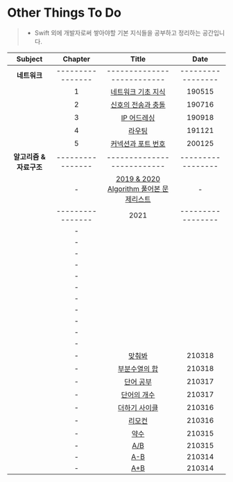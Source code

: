 # Other Things To Do
> - Swift 외에 개발자로써 쌓아야할 기본 지식들을 공부하고 정리하는 공간입니다.

| Subject | Chapter | Title | Date |
| :---: | :---: | :---: | :---: |
| **네트워크** | ---------------- | -------------------------- | ----------------- |
| | 1 | [네트워크 기초 지식](https://github.com/wargi/Etc/blob/master/Network/Chapter1.md) | 190515 |
| | 2 | [신호의 전송과 충돌](https://github.com/wargi/Etc/blob/master/Network/Chapter2.md) | 190716 |
| | 3 | [IP 어드레싱](https://github.com/wargi/Etc/blob/master/Network/Chapter3.md) | 190918 |
| | 4 | [라우팅](https://github.com/wargi/Etc/blob/master/Network/Chapter4.md) | 191121 |
| | 5 | [커넥션과 포트 번호](https://github.com/wargi/Etc/blob/master/Network/Chapter5.md) | 200125 |
| **알고리즘 & 자료구조** | ---------------- | -------------------------- | ----------------- |
| | - | [2019 & 2020 Algorithm 풀어본 문제리스트](https://github.com/wargi/Etc/blob/master/1920_README.md) | - |
|  | ---------------- | 2021 | ----------------- |
| | - | [](https://github.com/wargi/Other-Things-To-Do/blob/master/Algorithm/2021/100/Question21.md) |  |
| | - | [](https://github.com/wargi/Other-Things-To-Do/blob/master/Algorithm/2021/100/Question20.md) |  |
| | - | [](https://github.com/wargi/Other-Things-To-Do/blob/master/Algorithm/2021/100/Question19.md) |  |
| | - | [](https://github.com/wargi/Other-Things-To-Do/blob/master/Algorithm/2021/100/Question18.md) |  |
| | - | [](https://github.com/wargi/Other-Things-To-Do/blob/master/Algorithm/2021/100/Question17.md) |  |
| | - | [](https://github.com/wargi/Other-Things-To-Do/blob/master/Algorithm/2021/100/Question16.md) |  |
| | - | [](https://github.com/wargi/Other-Things-To-Do/blob/master/Algorithm/2021/100/Question15.md) |  |
| | - | [](https://github.com/wargi/Other-Things-To-Do/blob/master/Algorithm/2021/100/Question14.md) |  |
| | - | [](https://github.com/wargi/Other-Things-To-Do/blob/master/Algorithm/2021/100/Question13.md) |  |
| | - | [](https://github.com/wargi/Other-Things-To-Do/blob/master/Algorithm/2021/100/Question12.md) |  |
| | - | [](https://github.com/wargi/Other-Things-To-Do/blob/master/Algorithm/2021/100/Question11.md) |  |
| | - | [맞춰봐](https://github.com/wargi/Other-Things-To-Do/blob/master/Algorithm/2021/100/Question10.md) | 210318 |
| | - | [부분수열의 합](https://github.com/wargi/Other-Things-To-Do/blob/master/Algorithm/2021/100/Question09.md) | 210318 |
| | - | [단어 공부](https://github.com/wargi/Other-Things-To-Do/blob/master/Algorithm/2021/100/Question08.md) | 210317 |
| | - | [단어의 개수](https://github.com/wargi/Other-Things-To-Do/blob/master/Algorithm/2021/100/Question07.md) | 210317 |
| | - | [더하기 사이클](https://github.com/wargi/Other-Things-To-Do/blob/master/Algorithm/2021/100/Question06.md) | 210316 |
| | - | [리모컨](https://github.com/wargi/Other-Things-To-Do/blob/master/Algorithm/2021/100/Question05.md) | 210316 |
| | - | [약수](https://github.com/wargi/Other-Things-To-Do/blob/master/Algorithm/2021/100/Question04.md) | 210315 |
| | - | [A/B](https://github.com/wargi/Other-Things-To-Do/blob/master/Algorithm/2021/100/Question03.md) | 210315 |
| | - | [A-B](https://github.com/wargi/Other-Things-To-Do/blob/master/Algorithm/2021/100/Question02.md) | 210314 |
| | - | [A+B](https://github.com/wargi/Other-Things-To-Do/blob/master/Algorithm/2021/100/Question01.md) | 210314 |

